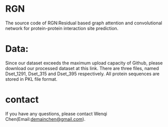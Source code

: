 # RGN
The source code of RGN:Residual based graph attention and convolutional network for protein-protein interaction site prediction.

# Data:
Since our dataset exceeds the maximum upload capacity of Github, please download our processed dataset at this link.
There are three files, named Dset_1291, Dset_315 and Dset_395 respectively.
All protein sequences are stored in PKL file format.



# contact
If you have any questions, please contact Wenqi Chen(Email:demainchen@gmail.com).
